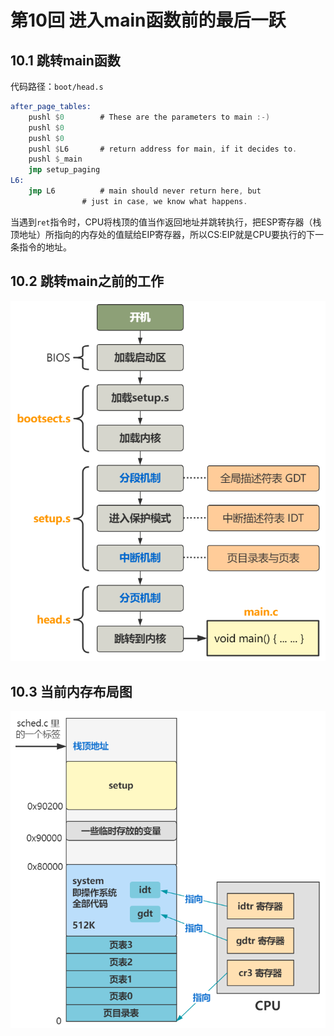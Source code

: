 # 第10回 进入main函数前的最后一跃

## 10.1 跳转main函数

代码路径：`boot/head.s`

```nasm
after_page_tables:
	pushl $0		# These are the parameters to main :-)
	pushl $0
	pushl $0
	pushl $L6		# return address for main, if it decides to.
	pushl $_main
	jmp setup_paging
L6:
	jmp L6			# main should never return here, but
				# just in case, we know what happens.
```

当遇到`ret`指令时，CPU将栈顶的值当作返回地址并跳转执行，把ESP寄存器（栈顶地址）所指向的内存处的值赋给EIP寄存器，所以CS:EIP就是CPU要执行的下一条指令的地址。

## 10.2 跳转main之前的工作

![跳转main之前的流程图](images/ch10-processes-before-main.png)

## 10.3 当前内存布局图

![跳转main之前的内存图](images/ch10-memory-before-main.png)